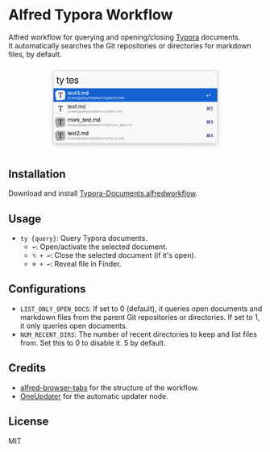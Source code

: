 # Alfred Typora Workflow

Alfred workflow for querying and opening/closing [Typora](https://typora.io/) documents.  
It automatically searches the Git repositories or directories for markdown files, by default.

<p align="center">
<img alt="Typora workflow screenshot" src="./screenshot.png" width="70%" />
</p>

## Installation

Download and install [Typora-Documents.alfredworkflow](https://github.com/jaekyeom/alfred-typora-workflow/releases/latest/download/Typora-Documents.alfredworkflow).

## Usage

- `ty {query}`: Query Typora documents.
  - `↩`: Open/activate the selected document.
  - `⌥ + ↩`: Close the selected document (if it's open).
  - `⌘ + ↩`: Reveal file in Finder.

## Configurations

- `LIST_ONLY_OPEN_DOCS`: If set to 0 (default), it queries open documents and markdown files from the parent Git repositories or directories. If set to 1, it only queries open documents.
- `NUM_RECENT_DIRS`: The number of recent directories to keep and list files from. Set this to 0 to disable it. 5 by default.

## Credits

- [alfred-browser-tabs](https://github.com/epilande/alfred-browser-tabs) for the structure of the workflow.
- [OneUpdater](https://github.com/vitorgalvao/alfred-workflows/tree/master/OneUpdater) for the automatic updater node.

## License

MIT

